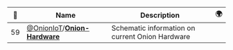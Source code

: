 |:star2: | Name | Description | 🌍|
|---|---|---|---|
|59|[@OnionIoT](https://github.com/OnionIoT)/[**Onion-Hardware**](https://github.com/OnionIoT/Onion-Hardware)|Schematic information on current Onion Hardware||

